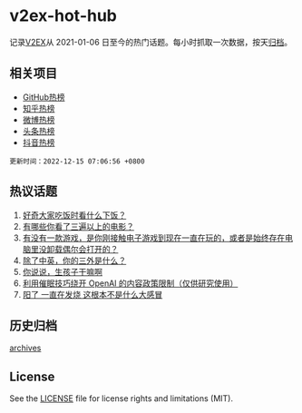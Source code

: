 # v2ex-hot-hub

 记录[V2EX](https://www.v2ex.com/)从 2021-01-06 日至今的热门话题。每小时抓取一次数据，按天[归档](archives)。
 
 ## 相关项目

- [GitHub热榜](https://github.com/lonnyzhang423/github-hot-hub)
- [知乎热榜](https://github.com/lonnyzhang423/zhihu-hot-hub)
- [微博热榜](https://github.com/lonnyzhang423/weibo-hot-hub)
- [头条热榜](https://github.com/lonnyzhang423/toutiao-hot-hub)
- [抖音热榜](https://github.com/lonnyzhang423/douyin-hot-hub)


 `更新时间：2022-12-15 07:06:56 +0800`

## 热议话题

1. [好奇大家吃饭时看什么下饭？](https://www.v2ex.com/t/902356)
1. [有哪些你看了三遍以上的电影？](https://www.v2ex.com/t/902525)
1. [有没有一款游戏，是你刚接触电子游戏到现在一直在玩的，或者是始终存在电脑里没卸载偶尔会打开的？](https://www.v2ex.com/t/902456)
1. [除了中英，你的三外是什么？](https://www.v2ex.com/t/902376)
1. [你说说，生孩子干嘛啊](https://www.v2ex.com/t/902375)
1. [利用催眠技巧绕开 OpenAI 的内容政策限制（仅供研究使用）](https://www.v2ex.com/t/902377)
1. [阳了 一直在发烧 这根本不是什么大感冒](https://www.v2ex.com/t/902430)

## 历史归档

[archives](archives)

## License

See the [LICENSE](LICENSE) file for license rights and limitations (MIT).
